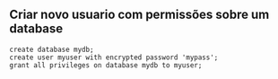 ## Criar novo usuario com permissões sobre um database

```
create database mydb;
create user myuser with encrypted password 'mypass';
grant all privileges on database mydb to myuser;
```
